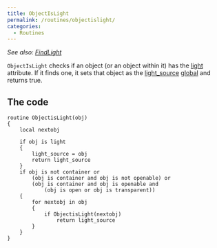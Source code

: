 ```yaml
---
title: ObjectIsLight
permalink: /routines/objectislight/
categories: 
  - Routines
---
```


*See also: [FindLight](/routines/findlight/)*

`ObjectIsLight` checks if an object (or an object within it) has the
[light](/attributes/light/) attribute. If it finds one, it sets that
object as the [light_source](/globals/light_source/)
[global](/basics/global/) and returns true.

## The code

    routine ObjectisLight(obj)
    {
        local nextobj

        if obj is light
        {
            light_source = obj
            return light_source
        }
        if obj is not container or
            (obj is container and obj is not openable) or
            (obj is container and obj is openable and
                (obj is open or obj is transparent))
        {
            for nextobj in obj
            {
                if ObjectisLight(nextobj)
                    return light_source
            }
        }
    }
